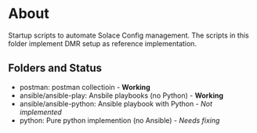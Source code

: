 # About

Startup scripts to automate Solace Config management. The scripts in this folder implement DMR setup as reference implementation.

## Folders and Status

* postman: postman collectioin - **Working**
* ansible/ansible-play: Ansbile playbooks (no Python) - **Working**
* ansible/ansible-python: Ansible playbook with Python - *Not implemented*
* python: Pure python implemention (no Ansible) - *Needs fixing*

